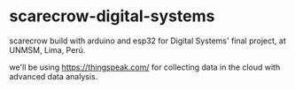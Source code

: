 # scarecrow-digital-systems
scarecrow build with arduino and esp32 for Digital Systems' final project, at UNMSM, Lima, Perú.

we'll be using https://thingspeak.com/ for collecting data in the cloud with advanced data analysis.
